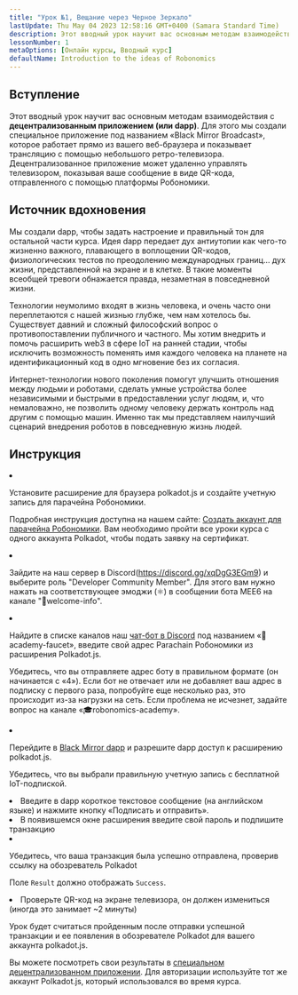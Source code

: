 ```yaml
---
title: "Урок №1, Вещание через Черное Зеркало"
lastUpdate: Thu May 04 2023 12:58:16 GMT+0400 (Samara Standard Time)
description: Этот вводный урок научит вас основным методам взаимодействия с децентрализованным приложением (или dapp).
lessonNumber: 1
metaOptions: [Онлайн курсы, Вводный курс]
defaultName: Introduction to the ideas of Robonomics
---
```


## Вступление

Этот вводный урок научит вас основным методам взаимодействия с **децентрализованным приложением (или dapp)**. Для этого мы создали специальное приложение под названием «Black Mirror Broadcast», которое работает прямо из вашего веб-браузера и показывает трансляцию с помощью небольшого ретро-телевизора. Децентрализованное приложение может удаленно управлять телевизором, показывая ваше сообщение в виде QR-кода, отправленного с помощью платформы Робономики.


## Источник вдохновения

Мы создали dapp, чтобы задать настроение и правильный тон для остальной части курса. Идея dapp передает дух антиутопии как чего-то жизненно важного, плавающего в воплощении QR-кодов, физиологических тестов по преодолению международных границ… дух жизни, представленной на экране и в клетке. В такие моменты всеобщей тревоги обнажается правда, незаметная в повседневной жизни. 

Технологии неумолимо входят в жизнь человека, и очень часто они переплетаются с нашей жизнью глубже, чем нам хотелось бы. Существует давний и сложный философский вопрос о противопоставлении публичного и частного. Мы хотим внедрить и помочь расширить web3 в сфере IoT на ранней стадии, чтобы исключить возможность поменять имя каждого человека на планете на идентификационный код в одно мгновение без их согласия. 

Интернет-технологии нового поколения помогут улучшить отношения между людьми и роботами, сделать умные устройства более независимыми и быстрыми в предоставлении услуг людям, и, что немаловажно, не позволить одному человеку держать контроль над другим с помощью машин. Именно так мы представляем наилучший сценарий внедрения роботов в повседневную жизнь людей.


## Инструкция

<List type="numbers">

<li>

Установите расширение для браузера polkadot.js и создайте учетную запись для парачейна Робономики.

Подробная инструкция доступна на нашем сайте: [Создать аккаунт для парачейна Робономики](https://wiki.robonomics.network/docs/create-account-in-dapp/). Вам необходимо пройти все уроки курса с одного аккаунта Polkadot, чтобы подать заявку на сертификат.

</li>

<li>

Зайдите на наш сервер в Discord(https://discord.gg/xqDgG3EGm9) и выберите роль "Developer Community Member". Для этого вам нужно нажать на соответствующее эмоджи (⚛️) в сообщении бота MEE6 на канале "👋welcome-info".


</li>

<li>

Найдите в списке каналов наш [чат-бот в Discord](https://discord.com/channels/803947358492557312/944186892038053899) под названием «🚰academy-faucet», введите свой адрес Parachain Робономики из расширения Polkadot.js.

Убедитесь, что вы отправляете адрес боту в правильном формате (он начинается с «4»). Если бот не отвечает или не добавляет ваш адрес в подписку с первого раза, попробуйте еще несколько раз, это происходит из-за нагрузки на сеть. Если проблема не исчезнет, задайте вопрос на канале «🎓robonomics-academy».

</li>

<li>

Перейдите в [Black Mirror dapp](https://blackmirror.robonomics.academy) и разрешите dapp доступ к расширению polkadot.js. 

Убедитесь, что вы выбрали правильную учетную запись с бесплатной IoT-подпиской.

</li>

<li>
Введите в dapp короткое текстовое сообщение (на английском языке) и нажмите кнопку «Подписать и отправить».
</li>

<li>
В появившемся окне расширения введите свой пароль и подпишите транзакцию 
</li>

<li>

Убедитесь, что ваша транзакция была успешно отправлена, проверив ссылку на обозреватель Polkadot

Поле <code>Result</code> должно отображать <code>Success</code>.

</li>

<li>
Проверьте QR-код на экране телевизора, он должен измениться (иногда это занимает ~2 минуты)
</li>
</List>

<Result>

Урок будет считаться пройденным после отправки успешной транзакции и ее появления в обозревателе Polkadot для вашего аккаунта polkadot.js.

Вы можете посмотреть свои результаты в [специальном децентрализованном приложении](https://lk.robonomics.academy/). Для авторизации используйте тот же аккаунт Polkadot.js, который использовался во время курса.

</Result>

